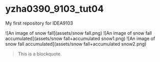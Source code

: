 # yzha0390_9103_tut04
My first repository for IDEA9103

![An image of snow fall](assets/snow fall.png)
![An image of snow fall accumulated](assets/snow fall+accumulated snow1.png)
![An image of snow fall accumulated](assets/snow fall+accumulated snow2.png)

> This is a blockquote.
